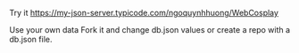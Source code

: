 Try it
https://my-json-server.typicode.com/ngoquynhhuong/WebCosplay

Use your own data
Fork it and change db.json values or create a repo with a db.json file.
